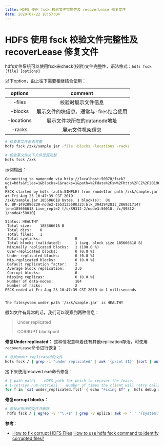 ```yaml
---
title: HDFS 使用 fsck 校验文件完整性及 recoverLease 修复文件
date: 2020-07-22 10:57:04
---
```

# HDFS 使用 fsck 校验文件完整性及 recoverLease 修复文件

hdfs文件系统可以使用fsck来check\(校验\)文件完整性，语法格式：`hdfs fsck [file] [options]`

以下option，由上往下需要相继结合使用：

| options | comment |
| :---: | :---: |
| -files | 校验时展示文件信息 |
| -blocks | 展示文件的块信息，通常与-files结合使用 |
| -locations | 展示文件块所在的datanode地址 |
| -racks | 展示文件机架信息 |

```bash
# 检查某文件是否完整
hdfs fsck /zxk/sample.jar -file -blocks -locations -racks

# 检查某文件夹下文件是否完整
hdfs fsck /zxk
```

示例输出：

```vim
Connecting to namenode via http://localhost:50070/fsck?ugi=hdfs&files=1&blocks=1&racks=1&path=%2Fdata%2Fsw%2Fhttp%2FCZ%2F20190805%2F0000%2Fpart-0
FSCK started by hdfs (auth:SIMPLE) from /node1for path /zxk/sample.jar at Fri Aug 23 10:47:39 CST 2019
/zxk/sample.jar 185606618 bytes, 1 block(s):  OK
0. BP-1492896228-node2-1553135500323:blk_3942942813_2869317147 len=185606618 Live_repl=2 [/c/S9312-2/node3:50010, /c/S9312-1/node4:50010]

Status: HEALTHY
 Total size:    185606618 B
 Total dirs:    0
 Total files:   1
 Total symlinks:                0
 Total blocks (validated):      1 (avg. block size 185606618 B)
 Minimally replicated blocks:   1 (100.0 %)
 Over-replicated blocks:        0 (0.0 %)
 Under-replicated blocks:       0 (0.0 %)
 Mis-replicated blocks:         0 (0.0 %)
 Default replication factor:    2
 Average block replication:     2.0
 Corrupt blocks:                0
 Missing replicas:              0 (0.0 %)
 Number of data-nodes:          104
 Number of racks:               2
FSCK ended at Fri Aug 23 10:47:39 CST 2019 in 1 milliseconds


The filesystem under path '/zxk/sample.jar' is HEALTHY
```

假如文件有异常的话，我们可以观察到两种信息：

> Under replicated
>
> CORRUPT blockpool

**修复Under replicated：** 这种情况意味着还有其他replication存活，可使用`recoverLease`命令进行恢复：

```bash
# 寻找under replicated的文件
hdfs fsck / | grep -i "under replicated" | awk '{print $1}' |sort | uniq | sed -e 's/://g'> under_replicated.flst
```

接下来使用recoverLeae命令修复：

```bash
# [-path path]    HDFS path for which to recover the lease.
# [-retries num-retries]    Number of times the client will retry calling recoverLease. The default number of retries is 1.
for f in `cat under_replicated.flst` { echo "Fixing $f" ;  hdfs debug recoverLease -path $f; }
```

**修复corrupt blocks：**

```bash
# 查找出损坏的文件并删除
 hdfs fsck / | egrep -v '^\.+$' | grep -v eplica| awk -F ':' '{system("sudo -u hdfs hadoop fs -rm -r "$1" 2>&1")}'
```

**参考**：

* [How to fix corrupt HDFS FIles](https://stackoverflow.com/questions/19205057/how-to-fix-corrupt-hdfs-files) [How to use hdfs fsck command to identify corrupted files?](http://fibrevillage.com/storage/658-how-to-use-hdfs-fsck-command-to-identify-corrupted-files)

